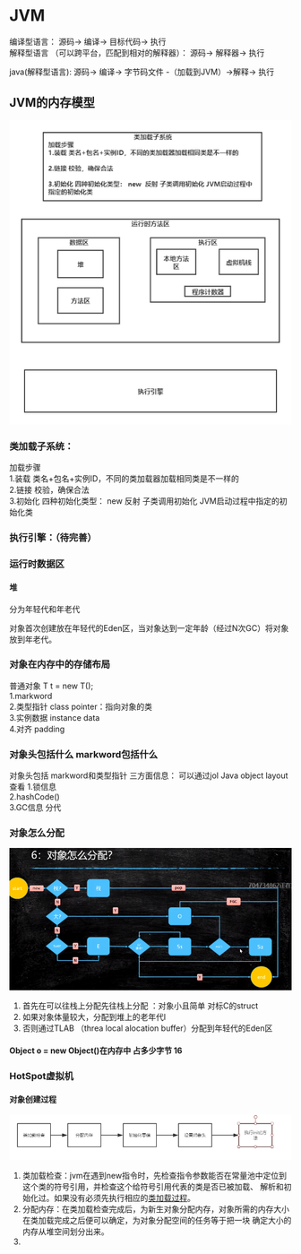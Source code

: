 # JVM
编译型语言：
源码-> 编译-> 目标代码-> 执行  
解释型语言 （可以跨平台，匹配到相对的解释器）：
源码-> 解释器-> 执行  

java(解释型语言):
源码-> 编译-> 字节码文件 -（加载到JVM）->解释-> 执行  


## JVM的内存模型
![jvm内存模型](../picture/JVM内存模型.png)
### 类加载子系统：  
加载步骤   
1.装载 类名+包名+实例ID，不同的类加载器加载相同类是不一样的  
 2.链接 校验，确保合法  
 3.初始化 四种初始化类型： new  反射 子类调用初始化 JVM启动过程中指定的初始化类  
### 执行引擎：（待完善）

### 运行时数据区

#### 堆
分为年轻代和年老代 

对象首次创建放在年轻代的Eden区，当对象达到一定年龄（经过N次GC）将对象放到年老代。


### 对象在内存中的存储布局
普通对象  T t = new T();  
1.markword   
2.类型指针   class pointer：指向对象的类   
3.实例数据 instance data   
4.对齐 padding

### 对象头包括什么 markword包括什么
对象头包括 markword和类型指针
三方面信息：  可以通过jol Java object layout查看
1.锁信息  
2.hashCode()  
3.GC信息 分代  

### 对象怎么分配
![对象分配过程](../picture/对象分配.PNG)
 1. 首先在可以往栈上分配先往栈上分配 ：对象小且简单 对标C的struct
 2. 如果对象体量较大，分配到堆上的老年代l
 3. 否则通过TLAB （threa local alocation buffer）分配到年轻代的Eden区
 
#### Object o = new Object()在内存中 占多少字节 16
 
### HotSpot虚拟机
#### 对象创建过程
![对象创建过程](../picture/JVM对象创建过程.PNG)
1. 类加载检查：jvm在遇到new指令时，先检查指令参数能否在常量池中定位到这个类的符号引用，并检查这个给符号引用代表的类是否已被加载、
解析和初始化过。如果没有必须先执行相应的[类加载过程](https://blog.csdn.net/zhangliangzi/article/details/51319033)。
2. 分配内存：在类加载检查完成后，为新生对象分配内存，对象所需的内存大小在类加载完成之后便可以确定，为对象分配空间的任务等于把一块
确定大小的内存从堆空间划分出来。
3. 